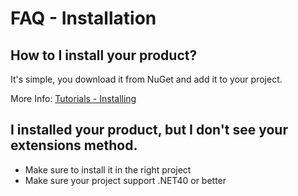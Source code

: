 # FAQ - Installation

## How to I install your product?
It's simple, you download it from NuGet and add it to your project.

More Info: [Tutorials - Installing](/installing)

## I installed your product, but I don't see your extensions method.
- Make sure to install it in the right project
- Make sure your project support .NET40 or better

